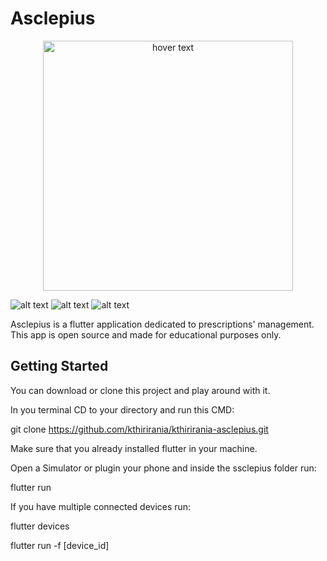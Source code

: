 # Asclepius


<p align="center">
  <img src="pics/7.gif" width="400" title="hover text">
</p>

![alt text](pics/1.gif?raw=true "Asclepius GIF")
![alt text](pics/3.gif?raw=true "Asclepius GIF")
![alt text](pics/5.gif?raw=true "Asclepius GIF")

Asclepius is a flutter application dedicated to prescriptions' management. This app is open source and made for educational purposes only.

## Getting Started

You can download or clone this project and play around with it.

In you terminal CD to your directory and run this CMD:

git clone https://github.com/kthirirania/kthirirania-asclepius.git

Make sure that you already installed flutter in your machine.

Open a Simulator or plugin your phone and inside the ssclepius folder run:

flutter run

If you have multiple connected devices run:

flutter devices

flutter run -f [device_id]



